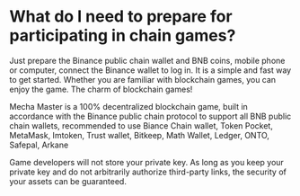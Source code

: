 # What do I need to prepare for participating in chain games?

Just prepare the Binance public chain wallet and BNB coins, mobile phone or computer, connect the Binance wallet to log in. It is a simple and fast way to get started. Whether you are familiar with blockchain games, you can enjoy the game. The charm of blockchain games!&#x20;

Mecha Master is a 100% decentralized blockchain game, built in accordance with the Binance public chain protocol to support all BNB public chain wallets, recommended to use Biance Chain wallet, Token Pocket, MetaMask, Imtoken, Trust wallet, Bitkeep, Math Wallet, Ledger, ONTO, Safepal, Arkane

Game developers will not store your private key. As long as you keep your private key and do not arbitrarily authorize third-party links, the security of your assets can be guaranteed.